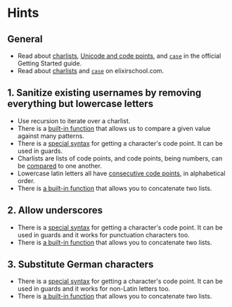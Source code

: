 # Hints

## General

- Read about [charlists][getting-started-charlists], [Unicode and code points][getting-started-code-points], and [`case`][getting-started-case] in the official Getting Started guide.
- Read about [charlists][elixirschool-charlists] and [`case`][elixirschool-case] on elixirschool.com.

## 1. Sanitize existing usernames by removing everything but lowercase letters

- Use recursion to iterate over a charlist.
- There is a [built-in function][kernel-case] that allows us to compare a given value against many patterns.
- There is a [special syntax][syntax-reference-code-points] for getting a character's code point. It can be used in guards.
- Charlists are lists of code points, and code points, being numbers, can be [compared][kernel-greater-than] to one another.
- Lowercase latin letters all have [consecutive code points][unicode-character-reference], in alphabetical order.
- There is [a built-in function][kernel-concat-list] that allows you to concatenate two lists.

## 2. Allow underscores

- There is a [special syntax][syntax-reference-code-points] for getting a character's code point. It can be used in guards and it works for punctuation characters too.
- There is [a built-in function][kernel-concat-list] that allows you to concatenate two lists.

## 3. Substitute German characters

- There is a [special syntax][syntax-reference-code-points] for getting a character's code point. It can be used in guards and it works for non-Latin letters too.
- There is [a built-in function][kernel-concat-list] that allows you to concatenate two lists.

[syntax-reference-code-points]: https://hexdocs.pm/elixir/syntax-reference.html#integers-in-other-bases-and-unicode-code-points
[getting-started-code-points]: https://elixir-lang.org/getting-started/binaries-strings-and-char-lists.html#unicode-and-code-points
[getting-started-charlists]: https://elixir-lang.org/getting-started/binaries-strings-and-char-lists.html#charlists
[getting-started-case]: https://elixir-lang.org/getting-started/case-cond-and-if.html#case
[elixirschool-charlists]: https://elixirschool.com/en/lessons/basics/strings/#charlists
[elixirschool-case]: https://elixirschool.com/en/lessons/basics/control-structures/#case
[unicode-character-reference]: https://en.wikibooks.org/wiki/Unicode/Character_reference/0000-0FFF
[kernel-concat-list]: https://hexdocs.pm/elixir/Kernel.html#++/2
[kernel-greater-than]: https://hexdocs.pm/elixir/Kernel.html#%3E/2
[kernel-case]: https://hexdocs.pm/elixir/Kernel.SpecialForms.html#case/2
